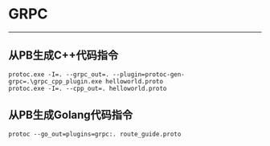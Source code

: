 # GRPC
---

## 从PB生成C++代码指令

```
protoc.exe -I=. --grpc_out=. --plugin=protoc-gen-grpc=.\grpc_cpp_plugin.exe helloworld.proto
protoc.exe -I=. --cpp_out=. helloworld.proto
```

## 从PB生成Golang代码指令

```
protoc --go_out=plugins=grpc:. route_guide.proto
```
